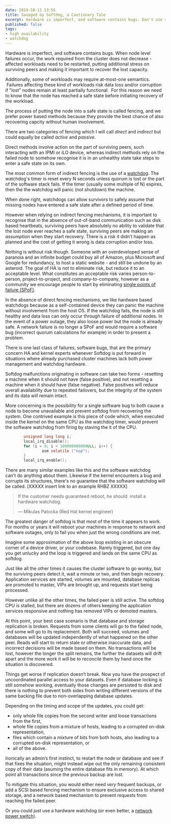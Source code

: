 ```yaml
---
date: 2019-10-11 13:55
title: Savaged by Softdog, a Cautionary Tale
excerpt: Hardware is imperfect, and software contains bugs. Don't use software based watchdogs and expect to survive the latter.
published: false
tags:
- high availability
- watchdog
---
```


Hardware is imperfect, and software contains bugs. When node level failures occur, the work required from the cluster does not decrease - affected workloads need to be restarted, putting additional stress on surviving peers and making it important to recover the lost capacity.

Additionally, some of workloads may require at-most-one semantics.  Failures affecting these kind of workloads risk data loss and/or corruption if "lost" nodes remain at least partially functional.  For this reason we need to know that the node has reached a safe state before initiating recovery of the workload.  

The process of putting the node into a safe state is called fencing, and we prefer power based methods because they provide the best chance of also recovering capcity without human involvement.

There are two categories of fencing which I will call _direct_ and _indirect_ but could equally be called _active_ and _passive_.

Direct methods involve action on the part of surviving peers, such interacting with an IPMI or iLO device, whereas indirect methods rely on the failed node to somehow recognise it is in an unhealthy state take steps to enter a safe state on its own.  

The most common form of indirect fencing is the use of a [watchdog](https://en.wikipedia.org/wiki/Watchdog_timer). The watchdog's timer is reset every N seconds unless quorum is lost or the part of the software stack fails.  If the timer (usually some multiple of N) expires, then the the watchdog will panic (not shutdown) the machine. 

When done right, watchdogs can allow survivors to safely assume that missing nodes have entered a safe state after a defined period of time.  

However when relying on indirect fencing mechanisms, it is important to recognise that in the absence of out-of-band communication such as disk based heartbeats, surviving peers have absolutely no ability to validate that the lost node ever reaches a safe state, surviving peers are making an *assumption* when they start recovery.   There is a risk it didn’t happen as planned and the cost of getting it wrong is data corruption and/or loss.

Nothing is without risk though.  Someone with an overdeveloped sense of paranoia and an infinite budget could buy all of Amazon, plus Microsoft and Google for redundancy, to host a static website - and still be undone by an asteroid.  The goal of HA is not to eliminate risk, but reduce it to an acceptable level.  What constitutes an acceptable risk varies person-to-person, project-to-project, and company-to-company, however as a community we encourage people to start by eliminating [single points of failure (SPoF)](https://en.wikipedia.org/wiki/Single_point_of_failure).

In the absence of direct fencing mechanisms, we like hardware based watchdogs because as a self-contained device they can panic the machine without involvement from the host OS.  If the watchdog fails, the node is still healthy and data loss can only occur through failure of additional nodes.  In the event of a power outage, they also loose power but the node is already safe. A network failure is no longer a SPoF and would require a software bug (incorrect quorum calculations for example) in order to present a problem.  

There is one last class of failures, software bugs, that are the primary concern HA and kernel experts whenever Softdog is put forward in situations where already purchased cluster machines lack both power management and watchdog hardware.

Softdog malfunctions originating in software can take two forms - resetting a machine when it should not have (false positive), and not resetting a machine when it should have (false negative). False positives will reduce overall availability due to repeated failovers, but the integrity of the system and its data will remain intact.

More concerning is the possibility for a single software bug to both cause a node to become unavailable and prevent softdog from recovering the system.   One contrived example is this piece of code which, when executed inside the kernel on the same CPU as the watchdog timer, would prevent the software watchdog from firing by staving the it of the CPU.

```c
        unsigned long long i;
        local_irq_disable();
        for (i = 0; i < 100000000000ULL; i++) {
                asm volatile ("nop");
        }
        local_irq_enable();
```

There are many similar examples like this and the software watchdog can't do anything about them. Likewise if the kernel encounters a bug and corrupts its structures, there's no guarantee that the software watchdog will be called.  [XXXXX insert link to an example RHBZ XXXXX] 

> If the customer needs guaranteed reboot, he should  install a hardware watchdog.
>
>   &mdash; Mikulas Patocka (Red Hat kernel engineer)

The greatest danger of softdog is that most of the time it appears to work.  For months or years it will reboot your machines in response to network and software outages, only to fail you when just the wrong conditions are met.  

Imagine some approximation of the above loop existing in an obscure corner of a device driver, or your codebase.  Rarely triggered, but one day you get unlucky and the loop is triggered and lands on the same CPU as softdog.

Just like all the other times it causes the cluster software to go wonky, but the surviving peers detect it, wait a minute or two, and then begin recovery.  Application services are started, volumes are mounted, database replicas are promoted to master, VIPs are brought up, and requests start being processed.  

However unlike all the other times, the failed peer is still active.  The softdog CPU is stalled, but there are dozens of others keeping the application services responsive and nothing has removed VIPs or demoted masters.

At this point, your best case scenario is that database and storage replication is broken.  Requests from some clients will go to the failed node, and some will go to its replacement.  Both will succeed, volumes and databases will be updated independently of what happened on the other peer.  Reads will start to return stale or otherwise inaccurate data, and incorrect decisions will be made based on them.  No transactions will be lost, however the longer the split remains, the further the datasets will drift apart and the more work it will be to reconcile them by hand once the situation is discovered.

Things get worse if replication doesn’t break.  Now you have the prospect of uncoordinated parallel access to your datasets.  Even if database locking is still somehow working, eventually those changes are persisted to disk and there is nothing to prevent both sides from writing different versions of the same backing file due to non-overlapping database updates.  

Depending on the timing and scope of the updates, you could get:

- only whole file copies from the second writer and loose transactions from the first,
- whole file copies from a mixture of hosts, leading to a corrupted on-disk representation,
- files which contain a mixture of bits from both hosts, also leading to a corrupted on-disk representation, or
- all of the above. 

Ironically an admin’s first instinct, to restart the node or database and see if that fixes the situation, might instead wipe out the only remaining consistent copy of their data (asuming the entire database fits in memory).  At which point all transactions since the previous backup are lost.

To mitigate this situation, you would either need *very* frequent backups, or add a SCSI based fencing mechanism to ensure exclusive access to shared storage, and a network based mechanism to prevent requests from reaching the failed peer.

Or you could just use a hardware watchdog (or even better, a [network power switch](https://www.apc.com/shop/us/en/categories/power-distribution/rack-power-distribution/basic-rack-pdu/N-4mrm97)).
